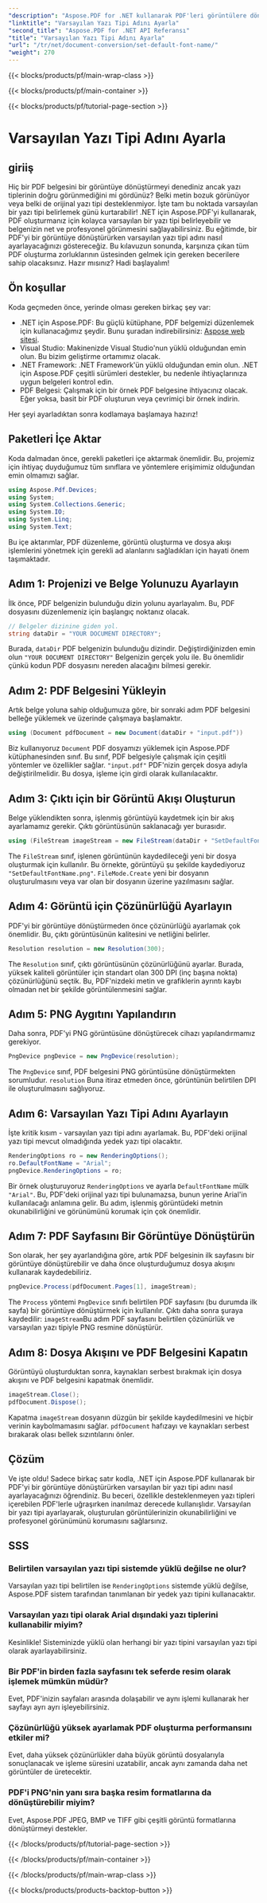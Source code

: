 ```yaml
---
"description": "Aspose.PDF for .NET kullanarak PDF'leri görüntülere dönüştürürken varsayılan yazı tipi adının nasıl ayarlanacağını öğrenin. Bu kılavuz ön koşulları, adım adım talimatları ve SSS'leri kapsar."
"linktitle": "Varsayılan Yazı Tipi Adını Ayarla"
"second_title": "Aspose.PDF for .NET API Referansı"
"title": "Varsayılan Yazı Tipi Adını Ayarla"
"url": "/tr/net/document-conversion/set-default-font-name/"
"weight": 270
---
```


{{< blocks/products/pf/main-wrap-class >}}

{{< blocks/products/pf/main-container >}}

{{< blocks/products/pf/tutorial-page-section >}}

# Varsayılan Yazı Tipi Adını Ayarla

## giriiş

Hiç bir PDF belgesini bir görüntüye dönüştürmeyi denediniz ancak yazı tiplerinin doğru görünmediğini mi gördünüz? Belki metin bozuk görünüyor veya belki de orijinal yazı tipi desteklenmiyor. İşte tam bu noktada varsayılan bir yazı tipi belirlemek günü kurtarabilir! .NET için Aspose.PDF'yi kullanarak, PDF oluşturmanız için kolayca varsayılan bir yazı tipi belirleyebilir ve belgenizin net ve profesyonel görünmesini sağlayabilirsiniz. Bu eğitimde, bir PDF'yi bir görüntüye dönüştürürken varsayılan yazı tipi adını nasıl ayarlayacağınızı göstereceğiz. Bu kılavuzun sonunda, karşınıza çıkan tüm PDF oluşturma zorluklarının üstesinden gelmek için gereken becerilere sahip olacaksınız. Hazır mısınız? Hadi başlayalım!

## Ön koşullar

Koda geçmeden önce, yerinde olması gereken birkaç şey var:

- .NET için Aspose.PDF: Bu güçlü kütüphane, PDF belgemizi düzenlemek için kullanacağımız şeydir. Bunu şuradan indirebilirsiniz: [Aspose web sitesi](https://releases.aspose.com/pdf/net/).
- Visual Studio: Makinenizde Visual Studio'nun yüklü olduğundan emin olun. Bu bizim geliştirme ortamımız olacak.
- .NET Framework: .NET Framework'ün yüklü olduğundan emin olun. .NET için Aspose.PDF çeşitli sürümleri destekler, bu nedenle ihtiyaçlarınıza uygun belgeleri kontrol edin.
- PDF Belgesi: Çalışmak için bir örnek PDF belgesine ihtiyacınız olacak. Eğer yoksa, basit bir PDF oluşturun veya çevrimiçi bir örnek indirin.

Her şeyi ayarladıktan sonra kodlamaya başlamaya hazırız!

## Paketleri İçe Aktar

Koda dalmadan önce, gerekli paketleri içe aktarmak önemlidir. Bu, projemiz için ihtiyaç duyduğumuz tüm sınıflara ve yöntemlere erişimimiz olduğundan emin olmamızı sağlar.

```csharp
using Aspose.Pdf.Devices;
using System;
using System.Collections.Generic;
using System.IO;
using System.Linq;
using System.Text;
```

Bu içe aktarımlar, PDF düzenleme, görüntü oluşturma ve dosya akışı işlemlerini yönetmek için gerekli ad alanlarını sağladıkları için hayati önem taşımaktadır.

## Adım 1: Projenizi ve Belge Yolunuzu Ayarlayın

İlk önce, PDF belgenizin bulunduğu dizin yolunu ayarlayalım. Bu, PDF dosyasını düzenlemeniz için başlangıç noktanız olacak.

```csharp
// Belgeler dizinine giden yol.
string dataDir = "YOUR DOCUMENT DIRECTORY";
```
Burada, `dataDir` PDF belgenizin bulunduğu dizindir. Değiştirdiğinizden emin olun `"YOUR DOCUMENT DIRECTORY"` Belgenizin gerçek yolu ile. Bu önemlidir çünkü kodun PDF dosyasını nereden alacağını bilmesi gerekir.

## Adım 2: PDF Belgesini Yükleyin

Artık belge yoluna sahip olduğumuza göre, bir sonraki adım PDF belgesini belleğe yüklemek ve üzerinde çalışmaya başlamaktır.

```csharp
using (Document pdfDocument = new Document(dataDir + "input.pdf"))
```
Biz kullanıyoruz `Document` PDF dosyamızı yüklemek için Aspose.PDF kütüphanesinden sınıf. Bu sınıf, PDF belgesiyle çalışmak için çeşitli yöntemler ve özellikler sağlar. `"input.pdf"` PDF'nizin gerçek dosya adıyla değiştirilmelidir. Bu dosya, işleme için girdi olarak kullanılacaktır.

## Adım 3: Çıktı için bir Görüntü Akışı Oluşturun

Belge yüklendikten sonra, işlenmiş görüntüyü kaydetmek için bir akış ayarlamamız gerekir. Çıktı görüntüsünün saklanacağı yer burasıdır.

```csharp
using (FileStream imageStream = new FileStream(dataDir + "SetDefaultFontName.png", FileMode.Create))
```
The `FileStream` sınıf, işlenen görüntünün kaydedileceği yeni bir dosya oluşturmak için kullanılır. Bu örnekte, görüntüyü şu şekilde kaydediyoruz `"SetDefaultFontName.png"`. `FileMode.Create` yeni bir dosyanın oluşturulmasını veya var olan bir dosyanın üzerine yazılmasını sağlar.

## Adım 4: Görüntü için Çözünürlüğü Ayarlayın

PDF'yi bir görüntüye dönüştürmeden önce çözünürlüğü ayarlamak çok önemlidir. Bu, çıktı görüntüsünün kalitesini ve netliğini belirler.

```csharp
Resolution resolution = new Resolution(300);
```
The `Resolution` sınıf, çıktı görüntüsünün çözünürlüğünü ayarlar. Burada, yüksek kaliteli görüntüler için standart olan 300 DPI (inç başına nokta) çözünürlüğünü seçtik. Bu, PDF'nizdeki metin ve grafiklerin ayrıntı kaybı olmadan net bir şekilde görüntülenmesini sağlar.

## Adım 5: PNG Aygıtını Yapılandırın

Daha sonra, PDF'yi PNG görüntüsüne dönüştürecek cihazı yapılandırmamız gerekiyor.

```csharp
PngDevice pngDevice = new PngDevice(resolution);
```
The `PngDevice` sınıf, PDF belgesini PNG görüntüsüne dönüştürmekten sorumludur. `resolution` Buna itiraz etmeden önce, görüntünün belirtilen DPI ile oluşturulmasını sağlıyoruz.

## Adım 6: Varsayılan Yazı Tipi Adını Ayarlayın

İşte kritik kısım - varsayılan yazı tipi adını ayarlamak. Bu, PDF'deki orijinal yazı tipi mevcut olmadığında yedek yazı tipi olacaktır.

```csharp
RenderingOptions ro = new RenderingOptions();
ro.DefaultFontName = "Arial";
pngDevice.RenderingOptions = ro;
```
Bir örnek oluşturuyoruz `RenderingOptions` ve ayarla `DefaultFontName` mülk `"Arial"`. Bu, PDF'deki orijinal yazı tipi bulunamazsa, bunun yerine Arial'in kullanılacağı anlamına gelir. Bu adım, işlenmiş görüntüdeki metnin okunabilirliğini ve görünümünü korumak için çok önemlidir.

## Adım 7: PDF Sayfasını Bir Görüntüye Dönüştürün

Son olarak, her şey ayarlandığına göre, artık PDF belgesinin ilk sayfasını bir görüntüye dönüştürebilir ve daha önce oluşturduğumuz dosya akışını kullanarak kaydedebiliriz.

```csharp
pngDevice.Process(pdfDocument.Pages[1], imageStream);
```
The `Process` yöntemi `PngDevice` sınıfı belirtilen PDF sayfasını (bu durumda ilk sayfa) bir görüntüye dönüştürmek için kullanılır. Çıktı daha sonra şuraya kaydedilir: `imageStream`Bu adım PDF sayfasını belirtilen çözünürlük ve varsayılan yazı tipiyle PNG resmine dönüştürür.

## Adım 8: Dosya Akışını ve PDF Belgesini Kapatın

Görüntüyü oluşturduktan sonra, kaynakları serbest bırakmak için dosya akışını ve PDF belgesini kapatmak önemlidir.

```csharp
imageStream.Close();
pdfDocument.Dispose();
```
Kapatma `imageStream` dosyanın düzgün bir şekilde kaydedilmesini ve hiçbir verinin kaybolmamasını sağlar. `pdfDocument` hafızayı ve kaynakları serbest bırakarak olası bellek sızıntılarını önler.

## Çözüm

Ve işte oldu! Sadece birkaç satır kodla, .NET için Aspose.PDF kullanarak bir PDF'yi bir görüntüye dönüştürürken varsayılan bir yazı tipi adını nasıl ayarlayacağınızı öğrendiniz. Bu beceri, özellikle desteklenmeyen yazı tipleri içerebilen PDF'lerle uğraşırken inanılmaz derecede kullanışlıdır. Varsayılan bir yazı tipi ayarlayarak, oluşturulan görüntülerinizin okunabilirliğini ve profesyonel görünümünü korumasını sağlarsınız.

## SSS

### Belirtilen varsayılan yazı tipi sistemde yüklü değilse ne olur?
Varsayılan yazı tipi belirtilen ise `RenderingOptions` sistemde yüklü değilse, Aspose.PDF sistem tarafından tanımlanan bir yedek yazı tipini kullanacaktır.

### Varsayılan yazı tipi olarak Arial dışındaki yazı tiplerini kullanabilir miyim?
Kesinlikle! Sisteminizde yüklü olan herhangi bir yazı tipini varsayılan yazı tipi olarak ayarlayabilirsiniz.

### Bir PDF'in birden fazla sayfasını tek seferde resim olarak işlemek mümkün müdür?
Evet, PDF'inizin sayfaları arasında dolaşabilir ve aynı işlemi kullanarak her sayfayı ayrı ayrı işleyebilirsiniz.

### Çözünürlüğü yüksek ayarlamak PDF oluşturma performansını etkiler mi?
Evet, daha yüksek çözünürlükler daha büyük görüntü dosyalarıyla sonuçlanacak ve işleme süresini uzatabilir, ancak aynı zamanda daha net görüntüler de üretecektir.

### PDF'i PNG'nin yanı sıra başka resim formatlarına da dönüştürebilir miyim?
Evet, Aspose.PDF JPEG, BMP ve TIFF gibi çeşitli görüntü formatlarına dönüştürmeyi destekler.

{{< /blocks/products/pf/tutorial-page-section >}}

{{< /blocks/products/pf/main-container >}}

{{< /blocks/products/pf/main-wrap-class >}}

{{< blocks/products/products-backtop-button >}}
